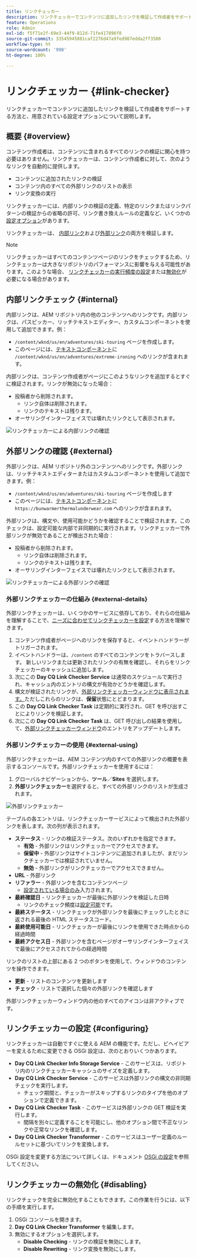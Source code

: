 ```yaml
---
title: リンクチェッカー
description: リンクチェッカーでコンテンツに追加したリンクを検証して作成者をサポートする方法と、用意されている設定オプションについて説明します。
feature: Operations
role: Admin
exl-id: f5f71e2f-69e3-44f9-812d-71fe417896f8
source-git-commit: 33545945881caf2276d47a9fed987edda2ff3586
workflow-type: ht
source-wordcount: '998'
ht-degree: 100%

---
```


# リンクチェッカー {#link-checker}

リンクチェッカーでコンテンツに追加したリンクを検証して作成者をサポートする方法と、用意されている設定オプションについて説明します。

## 概要 {#overview}

コンテンツ作成者は、コンテンツに含まれるすべてのリンクの検証に関心を持つ必要はありません。リンクチェッカーは、コンテンツ作成者に対して、次のようなリンクを自動的に提供します。

* コンテンツに追加されたリンクの検証
* コンテンツ内のすべての外部リンクのリストの表示
* リンク変換の実行

リンクチェッカーには、内部リンクの検証の定義、特定のリンクまたはリンクパターンの検証からの省略の許可、リンク書き換えルールの定義など、いくつかの[設定オプション](#configuring)があります。

リンクチェッカーは、 [内部リンク](#internal)および[外部リンク](#external)の両方を検証します。

>[!NOTE]
>
>リンクチェッカーはすべてのコンテンツページのリンクをチェックするため、リンクチェッカーは大きなリポジトリのパフォーマンスに影響を与える可能性があります。このような場合、 [リンクチェッカーの実行頻度の設定](#configuring)または[無効化](#disabling)が必要になる場合があります。

## 内部リンクチェック {#internal}

内部リンクは、AEM リポジトリ内の他のコンテンツへのリンクです。内部リンクは、パスピッカー、リッチテキストエディター、カスタムコンポーネントを使用して追加できます。例：

* `/content/wknd/us/en/adventures/ski-touring` ページを作成します。
* このページには、[テキストコンポーネント](https://experienceleague.adobe.com/ja/docs/experience-manager-core-components/using/wcm-components/text)に `/content/wknd/us/en/adventures/extreme-ironing` へのリンクが含まれます。

内部リンクは、コンテンツ作成者がページにこのようなリンクを追加するとすぐに検証されます。リンクが無効になった場合：

* 投稿者から削除されます。
   * リンク自体は削除されます。
   * リンクのテキストは残ります。
* オーサリングインターフェイスでは壊れたリンクとして表示されます。

![リンクチェッカーによる内部リンクの確認](assets/link-checker-internal.png)

## 外部リンクの確認 {#external}

外部リンクは、AEM リポジトリ外のコンテンツへのリンクです。外部リンクは、リッチテキストエディターまたはカスタムコンポーネントを使用して追加できます。例：

* `/content/wknd/us/en/adventures/ski-touring` ページを作成します
* このページには、[テキストコンポーネント](https://experienceleague.adobe.com/ja/docs/experience-manager-core-components/using/wcm-components/text)に `https://bunwarmerthermalunderwear.com` へのリンクが含まれます。

外部リンクは、構文や、使用可能かどうかを確認することで検証されます。このチェックは、設定可能な内部で非同期的に実行されます。リンクチェッカーで外部リンクが無効であることが検出された場合：

* 投稿者から削除されます。
   * リンク自体は削除されます。
   * リンクのテキストは残ります。
* オーサリングインターフェイスでは壊れたリンクとして表示されます。

![リンクチェッカーによる外部リンクの確認](assets/link-checker-external.png)

### 外部リンクチェッカーの仕組み {#external-details}

外部リンクチェッカーは、いくつかのサービスに依存しており、それらの仕組みを理解することで、[ニーズに合わせてリンクチェッカーを設定](#configuring)する方法を理解できます。

1. コンテンツ作成者がページへのリンクを保存すると、イベントハンドラーがトリガーされます。
1. イベントハンドラーは、`/content` のすべてのコンテンツをトラバースします。 新しいリンクまたは更新されたリンクの有無を確認し、それらをリンクチェッカーのキャッシュに追加します。
1. 次にこの **Day CQ Link Checker Service** は通常のスケジュールで実行され、キャッシュ内のエントリの構文が有効かどうかを確認します。
1. 構文が検証されたリンクが、[外部リンクチェッカーウィンドウに表示されます。](#external-using)ただしこれらのリンクは、**保留**&#x200B;状態にとどまります。
1. この **Day CQ Link Checker Task** は定期的に実行され、GET を呼び出すことによりリンクを検証します。
1. 次にこの **Day CQ Link Checker Task** は、GET 呼び出しの結果を使用して、[外部リンクチェッカーウィンドウ](#external-using)のエントリをアップデートします。

### 外部リンクチェッカーの使用 {#external-using}

外部リンクチェッカーは、AEM コンテンツ内のすべての外部リンクの概要を表示するコンソールです。外部リンクチェッカーを使用するには：

1. グローバルナビゲーションから、**ツール**／**Sites** を選択します。
1. **外部リンクチェッカー**&#x200B;を選択すると、すべての外部リンクのリストが生成されます。

![外部リンクチェッカー](assets/external-link-checker.png)

テーブルの各エントリは、リンクチェッカーサービスによって検出された外部リンクを表します。次の列が表示されます。

* **ステータス** - リンクの検証ステータス。次のいずれかを指定できます。
   * **有効** - 外部リンクはリンクチェッカーでアクセスできます。
   * **保留中** - 外部リンクはサイトコンテンツに追加されましたが、まだリンクチェッカーでは検証されていません。
   * **無効** - 外部リンクがリンクチェッカーでアクセスできません。
* **URL** - 外部リンク
* **リファラー** - 外部リンクを含むコンテンツページ
   * [設定されている場合のみ](#configuring)入力されます。
* **最終確認日** - リンクチェッカーが最後に外部リンクを検証した日時
   * リンクのチェック頻度は[設定可能](#configuring)です。
* **最終ステータス** - リンクチェックが外部リンクを最後にチェックしたときに返される最後の HTML ステータスコード。
* **最終使用可能日** - リンクチェッカーが最後にリンクを使用できた時点からの経過時間
* **最終アクセス日** - 外部リンクを含むページがオーサリングインターフェイスで最後にアクセスされてからの経過時間

リンクのリストの上部にある 2 つのボタンを使用して、ウィンドウのコンテンツを操作できます。

* **更新** - リストのコンテンツを更新します
* **チェック** - リストで選択した個々の外部リンクを確認します

外部リンクチェッカーウィンドウ内の他のすべてのアイコンは非アクティブです。

## リンクチェッカーの設定 {#configuring}

リンクチェッカーは自動ですぐに使える AEM の機能です。ただし、ビヘイビアーを変えるために変更できる OSGi 設定は、次のとおりいくつかあります。

* **Day CQ Link Checker Info Storage Service** - このサービスは、リポジトリ内のリンクチェッカーキャッシュのサイズを定義します。
* **Day CQ Link Checker Service** - このサービスは外部リンクの構文の非同期チェックを実行します。
   * チェック期間と、チェッカーがスキップするリンクのタイプを他のオプションで定義できます。
* **Day CQ Link Checker Task** - このサービスは外部リンクの GET 検証を実行します。
   * 間隔を別々に定義することを可能にし、他のオプション間で不正なリンクや正常なリンクを確認します。
* **Day CQ Link Checker Transformer** - このサービスはユーザー定義のルールセットに基づいてリンクを変換します。

OSGi 設定を変更する方法について詳しくは、ドキュメント [OSGi の設定](/help/implementing/deploying/configuring-osgi.md)を参照してください。

## リンクチェッカーの無効化 {#disabling}

リンクチェックを完全に無効化することもできます。この作業を行うには、以下の手順を実行します。

1. OSGi コンソールを開きます。
1. **Day CQ Link Checker Transformer** を編集します。
1. 無効にするオプションを選択します。
   * **Disable Checking** - リンクの検証を無効にします。
   * **Disable Rewriting** - リンク変換を無効にします。
